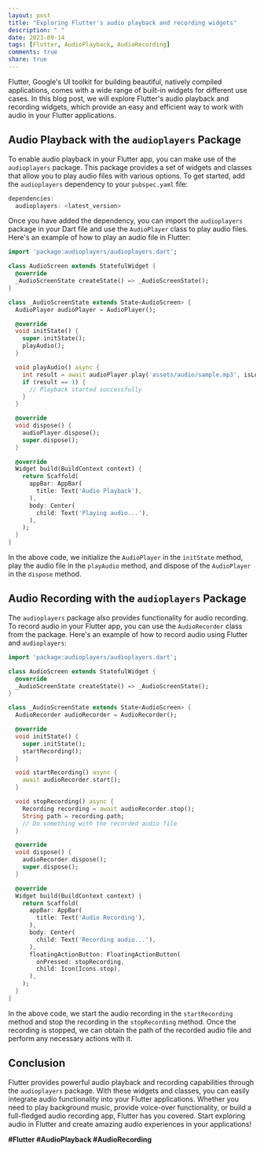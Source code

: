 ```yaml
---
layout: post
title: "Exploring Flutter's audio playback and recording widgets"
description: " "
date: 2023-09-14
tags: [Flutter, AudioPlayback, AudioRecording]
comments: true
share: true
---
```


Flutter, Google's UI toolkit for building beautiful, natively compiled applications, comes with a wide range of built-in widgets for different use cases. In this blog post, we will explore Flutter's audio playback and recording widgets, which provide an easy and efficient way to work with audio in your Flutter applications.

## Audio Playback with the `audioplayers` Package

To enable audio playback in your Flutter app, you can make use of the `audioplayers` package. This package provides a set of widgets and classes that allow you to play audio files with various options. To get started, add the `audioplayers` dependency to your `pubspec.yaml` file:

```dart
dependencies:
  audioplayers: <latest_version>
```

Once you have added the dependency, you can import the `audioplayers` package in your Dart file and use the `AudioPlayer` class to play audio files. Here's an example of how to play an audio file in Flutter:

```dart
import 'package:audioplayers/audioplayers.dart';

class AudioScreen extends StatefulWidget {
  @override
  _AudioScreenState createState() => _AudioScreenState();
}

class _AudioScreenState extends State<AudioScreen> {
  AudioPlayer audioPlayer = AudioPlayer();

  @override
  void initState() {
    super.initState();
    playAudio();
  }

  void playAudio() async {
    int result = await audioPlayer.play('assets/audio/sample.mp3', isLocal: true);
    if (result == 1) {
      // Playback started successfully
    }
  }

  @override
  void dispose() {
    audioPlayer.dispose();
    super.dispose();
  }

  @override
  Widget build(BuildContext context) {
    return Scaffold(
      appBar: AppBar(
        title: Text('Audio Playback'),
      ),
      body: Center(
        child: Text('Playing audio...'),
      ),
    );
  }
}
```

In the above code, we initialize the `AudioPlayer` in the `initState` method, play the audio file in the `playAudio` method, and dispose of the `AudioPlayer` in the `dispose` method.

## Audio Recording with the `audioplayers` Package

The `audioplayers` package also provides functionality for audio recording. To record audio in your Flutter app, you can use the `AudioRecorder` class from the package. Here's an example of how to record audio using Flutter and `audioplayers`:

```dart
import 'package:audioplayers/audioplayers.dart';

class AudioScreen extends StatefulWidget {
  @override
  _AudioScreenState createState() => _AudioScreenState();
}

class _AudioScreenState extends State<AudioScreen> {
  AudioRecorder audioRecorder = AudioRecorder();

  @override
  void initState() {
    super.initState();
    startRecording();
  }

  void startRecording() async {
    await audioRecorder.start();
  }

  void stopRecording() async {
    Recording recording = await audioRecorder.stop();
    String path = recording.path;
    // Do something with the recorded audio file
  }

  @override
  void dispose() {
    audioRecorder.dispose();
    super.dispose();
  }

  @override
  Widget build(BuildContext context) {
    return Scaffold(
      appBar: AppBar(
        title: Text('Audio Recording'),
      ),
      body: Center(
        child: Text('Recording audio...'),
      ),
      floatingActionButton: FloatingActionButton(
        onPressed: stopRecording,
        child: Icon(Icons.stop),
      ),
    );
  }
}
```

In the above code, we start the audio recording in the `startRecording` method and stop the recording in the `stopRecording` method. Once the recording is stopped, we can obtain the path of the recorded audio file and perform any necessary actions with it.

## Conclusion

Flutter provides powerful audio playback and recording capabilities through the `audioplayers` package. With these widgets and classes, you can easily integrate audio functionality into your Flutter applications. Whether you need to play background music, provide voice-over functionality, or build a full-fledged audio recording app, Flutter has you covered. Start exploring audio in Flutter and create amazing audio experiences in your applications!

**#Flutter #AudioPlayback #AudioRecording**